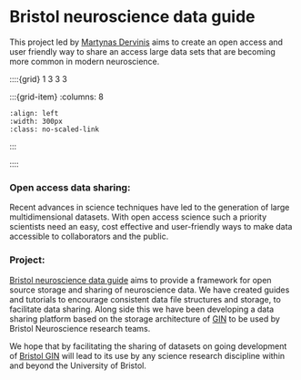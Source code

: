 # Bristol neuroscience data guide

This project led by [Martynas Dervinis](../our-team/overview) aims to create an open access and user friendly way to share an access large data sets that are
becoming more common in modern neuroscience. 


::::{grid} 1 3 3 3

:::{grid-item}
:columns: 8
```{image} ../img/projects/bndg.png 
:align: left
:width: 300px
:class: no-scaled-link
```
:::

::::


### Open access data sharing:

Recent advances in science techniques have led to the generation of large multidimensional datasets.
With open access science such a priority scientists need an easy, cost effective and user-friendly ways 
to make data accessible to collaborators and the public.


### Project:

[Bristol neuroscience data guide](https://dervinism.github.io/bristol-neuroscience-data-guide/intro.html) aims to provide a framework for open source storage and sharing of neuroscience data.
We have created guides and tutorials to encourage consistent data file structures and storage, to facilitate data sharing. 
Along side this we have been developing a data sharing platform based on the storage architecture of [GIN](https://gin.g-node.org/G-Node/Info/wiki) to be used by Bristol Neuroscience research teams.

We hope that by facilitating the sharing of datasets on going development of [Bristol GIN](https://dervinism.github.io/bristol-neuroscience-data-guide/intro.html#welcome-bristol-gin) will lead to its use by any science research discipline within and beyond the University of Bristol.



